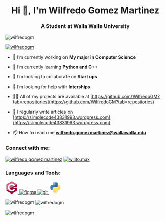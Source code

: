 <h1 align="center">Hi 👋, I'm Wilfredo Gomez Martinez</h1>
<h3 align="center">A Student at Walla Walla University</h3>

<p align="left"> <img src="https://komarev.com/ghpvc/?username=wilfredogm&label=Profile%20views&color=0e75b6&style=flat" alt="wilfredogm" /> </p>

<p align="left"> <a href="https://github.com/ryo-ma/github-profile-trophy"><img src="https://github-profile-trophy.vercel.app/?username=wilfredogm" alt="wilfredogm" /></a> </p>

- 🔭 I’m currently working on **My major in Computer Science**

- 🌱 I’m currently learning **Python and C++**

- 👯 I’m looking to collaborate on **Start ups**

- 🤝 I’m looking for help with **Interships**

- 👨‍💻 All of my projects are available at [https://github.com/WilfredoGM?tab=repositories](https://github.com/WilfredoGM?tab=repositories)

- 📝 I regularly write articles on [https://simplecode43831993.wordpress.com](https://simplecode43831993.wordpress.com)

- 📫 How to reach me **wilfredo.gomezmartinez@wallawalla.edu**

<h3 align="left">Connect with me:</h3>
<p align="left">
<a href="https://www.linkedin.com/in/wilfredo-gomez-martinez-1a0826238/" target="blank"><img align="center" src="https://raw.githubusercontent.com/rahuldkjain/github-profile-readme-generator/master/src/images/icons/Social/linked-in-alt.svg" alt="wilfredo gomez martinez" height="30" width="40" /></a>
<a href="https://instagram.com/wilito.max" target="blank"><img align="center" src="https://raw.githubusercontent.com/rahuldkjain/github-profile-readme-generator/master/src/images/icons/Social/instagram.svg" alt="wilito.max" height="30" width="40" /></a>
</p>

<h3 align="left">Languages and Tools:</h3>
<p align="left"> <a href="https://www.w3schools.com/cpp/" target="_blank" rel="noreferrer"> <img src="https://raw.githubusercontent.com/devicons/devicon/master/icons/cplusplus/cplusplus-original.svg" alt="cplusplus" width="40" height="40"/> </a> <a href="https://www.figma.com/" target="_blank" rel="noreferrer"> <img src="https://www.vectorlogo.zone/logos/figma/figma-icon.svg" alt="figma" width="40" height="40"/> </a> <a href="https://git-scm.com/" target="_blank" rel="noreferrer"> <img src="https://www.vectorlogo.zone/logos/git-scm/git-scm-icon.svg" alt="git" width="40" height="40"/> </a> <a href="https://www.python.org" target="_blank" rel="noreferrer"> <img src="https://raw.githubusercontent.com/devicons/devicon/master/icons/python/python-original.svg" alt="python" width="40" height="40"/> </a> </p>

<p><img align="left" src="https://github-readme-stats.vercel.app/api/top-langs?username=wilfredogm&show_icons=true&locale=en&layout=compact" alt="wilfredogm" /></p>

<p>&nbsp;<img align="center" src="https://github-readme-stats.vercel.app/api?username=wilfredogm&show_icons=true&locale=en" alt="wilfredogm" /></p>

<p><img align="center" src="https://github-readme-streak-stats.herokuapp.com/?user=wilfredogm&" alt="wilfredogm" /></p>

